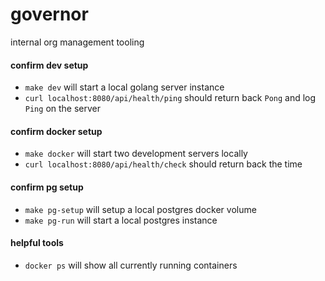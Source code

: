 # governor
internal org management tooling

#### confirm dev setup

- `make dev` will start a local golang server instance
- `curl localhost:8080/api/health/ping` should return back `Pong` and log `Ping` on the server


#### confirm docker setup

- `make docker` will start two development servers locally
- `curl localhost:8080/api/health/check` should return back the time


#### confirm pg setup

- `make pg-setup` will setup a local postgres docker volume
- `make pg-run` will start a local postgres instance


#### helpful tools

- `docker ps` will show all currently running containers
